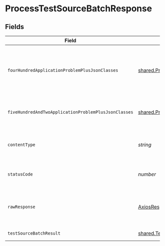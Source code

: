 # ProcessTestSourceBatchResponse


## Fields

| Field                                                                                               | Type                                                                                                | Required                                                                                            | Description                                                                                         |
| --------------------------------------------------------------------------------------------------- | --------------------------------------------------------------------------------------------------- | --------------------------------------------------------------------------------------------------- | --------------------------------------------------------------------------------------------------- |
| `fourHundredApplicationProblemPlusJsonClasses`                                                      | [shared.Problem](../../../sdk/models/shared/problem.md)[]                                           | :heavy_minus_sign:                                                                                  | problem with test source definition - probably some bad input occurs (invalid JSON body or similar) |
| `fiveHundredAndTwoApplicationProblemPlusJsonClasses`                                                | [shared.Problem](../../../sdk/models/shared/problem.md)[]                                           | :heavy_minus_sign:                                                                                  | problem with communicating with kubernetes cluster                                                  |
| `contentType`                                                                                       | *string*                                                                                            | :heavy_check_mark:                                                                                  | HTTP response content type for this operation                                                       |
| `statusCode`                                                                                        | *number*                                                                                            | :heavy_check_mark:                                                                                  | HTTP response status code for this operation                                                        |
| `rawResponse`                                                                                       | [AxiosResponse](https://axios-http.com/docs/res_schema)                                             | :heavy_minus_sign:                                                                                  | Raw HTTP response; suitable for custom response parsing                                             |
| `testSourceBatchResult`                                                                             | [shared.TestSourceBatchResult](../../../sdk/models/shared/testsourcebatchresult.md)                 | :heavy_minus_sign:                                                                                  | successful operation                                                                                |